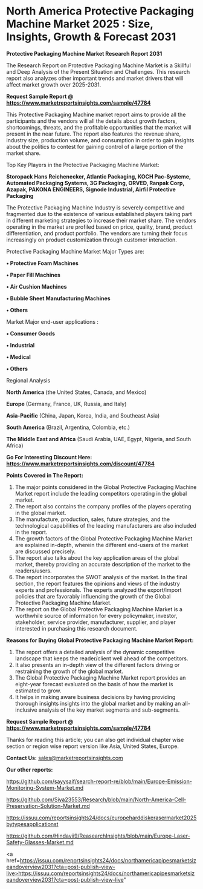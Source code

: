 # North America Protective Packaging Machine Market 2025 : Size, Insights, Growth & Forecast 2031

<strong>Protective Packaging Machine Market Research Report 2031</strong>

The Research Report on Protective Packaging Machine Market is a Skillful and Deep Analysis of the Present Situation and Challenges. This research report also analyzes other important trends and market drivers that will affect market growth over 2025-2031.

<strong>Request Sample Report @ <a href=https://www.marketreportsinsights.com/sample/47784>https://www.marketreportsinsights.com/sample/47784</a></strong>

This Protective Packaging Machine market report aims to provide all the participants and the vendors will all the details about growth factors, shortcomings, threats, and the profitable opportunities that the market will present in the near future. The report also features the revenue share, industry size, production volume, and consumption in order to gain insights about the politics to contest for gaining control of a large portion of the market share.

Top Key Players in the Protective Packaging Machine Market:

<strong>Storopack Hans Reichenecker, Atlantic Packaging, KOCH Pac-Systeme, Automated Packaging Systems, 3G Packaging, ORVED, Ranpak Corp, Azapak, PAKONA ENGINEERS, Signode Industrial, Airfil Protective Packaging</strong>

The Protective Packaging Machine Industry is severely competitive and fragmented due to the existence of various established players taking part in different marketing strategies to increase their market share. The vendors operating in the market are profiled based on price, quality, brand, product differentiation, and product portfolio. The vendors are turning their focus increasingly on product customization through customer interaction.

Protective Packaging Machine Market Major Types are:

<strong>•  Protective Foam Machines

•  Paper Fill Machines

•  Air Cushion Machines

•  Bubble Sheet Manufacturing Machines

•  Others</strong>

Market Major end-user applications :

<strong>•  Consumer Goods

•  Industrial

•  Medical

•  Others</strong>

Regional Analysis

</u><strong><b>North America</b></strong> (the United States, Canada, and Mexico)

<strong><b>Europe </b></strong>(Germany, France, UK, Russia, and Italy)

<strong><b>Asia-Pacific</b></strong> (China, Japan, Korea, India, and Southeast Asia)

<strong><b>South America</b></strong> (Brazil, Argentina, Colombia, etc.)

<strong><b>The Middle East and Africa</b></strong> (Saudi Arabia, UAE, Egypt, Nigeria, and South Africa)

<strong>Go For Interesting Discount Here: <a href=https://www.marketreportsinsights.com/discount/47784>https://www.marketreportsinsights.com/discount/47784</a></strong>

<strong>Points Covered in The Report:</strong>
<ol>
  <li>The major points considered in the Global Protective Packaging Machine Market report include the leading competitors operating in the global market.</li>
  <li>The report also contains the company profiles of the players operating in the global market.</li>
  <li>The manufacture, production, sales, future strategies, and the technological capabilities of the leading manufacturers are also included in the report.</li>
  <li>The growth factors of the Global Protective Packaging Machine Market are explained in-depth, wherein the different end-users of the market are discussed precisely.</li>
  <li>The report also talks about the key application areas of the global market, thereby providing an accurate description of the market to the readers/users.</li>
  <li>The report incorporates the SWOT analysis of the market. In the final section, the report features the opinions and views of the industry experts and professionals. The experts analyzed the export/import policies that are favorably influencing the growth of the Global Protective Packaging Machine Market.</li>
  <li>The report on the Global Protective Packaging Machine Market is a worthwhile source of information for every policymaker, investor, stakeholder, service provider, manufacturer, supplier, and player interested in purchasing this research document.</li>
</ol>
<strong>Reasons for Buying Global Protective Packaging Machine Market Report:</strong>

<ol>
  <li>The report offers a detailed analysis of the dynamic competitive landscape that keeps the reader/client well ahead of the competitors.</li>
  <li>It also presents an in-depth view of the different factors driving or restraining the growth of the global market.</li>
  <li>The Global Protective Packaging Machine Market report provides an eight-year forecast evaluated on the basis of how the market is estimated to grow.</li>
  <li>It helps in making aware business decisions by having providing thorough insights insights into the global market and by making an all-inclusive analysis of the key market segments and sub-segments.</li>
</ol>
<strong>Request Sample Report @ <a href=https://www.marketreportsinsights.com/sample/47784>https://www.marketreportsinsights.com/sample/47784</a></strong>


Thanks for reading this article; you can also get individual chapter wise section or region wise report version like Asia, United States, Europe.

<strong>Contact Us:</strong>
sales@marketreportsinsights.com

<strong>Our other reports:</strong>

<a href=https://github.com/sayysaif/search-report-re/blob/main/Europe-Emission-Monitoring-System-Market.md>https://github.com/sayysaif/search-report-re/blob/main/Europe-Emission-Monitoring-System-Market.md</a>

<a href=https://github.com/Siya23553/Research/blob/main/North-America-Cell-Preservation-Solution-Market.md>https://github.com/Siya23553/Research/blob/main/North-America-Cell-Preservation-Solution-Market.md</a>

<a href=https://issuu.com/reportsinsights24/docs/europeharddiskerasermarket2025bytypesapplicationst>https://issuu.com/reportsinsights24/docs/europeharddiskerasermarket2025bytypesapplicationst</a>

<a href=https://github.com/Hindavii9/ReasearchInsights/blob/main/Europe-Laser-Safety-Glasses-Market.md>https://github.com/Hindavii9/ReasearchInsights/blob/main/Europe-Laser-Safety-Glasses-Market.md</a>

<a href=https://issuu.com/reportsinsights24/docs/northamericapipesmarketsizeandoverview2031?cta=post-publish-view-live>https://issuu.com/reportsinsights24/docs/northamericapipesmarketsizeandoverview2031?cta=post-publish-view-live</a>"
